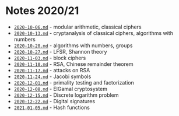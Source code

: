 # Notes 2020/21

* [`2020-10-06.md`](2020-10-06.md) - modular arithmetic, classical ciphers
* [`2020-10-13.md`](2020-10-13.md) - cryptanalysis of classical ciphers, algorithms with numbers
* [`2020-10-20.md`](2020-10-20.md) - algorithms with numbers, groups
* [`2020-10-27.md`](2020-10-27.md) - LFSR, Shannon theory
* [`2020-11-03.md`](2020-11-03.md) - block ciphers
* [`2020-11-10.md`](2020-11-10.md) - RSA, Chinese remainder theorem
* [`2020-11-17.md`](2020-11-17.md) - attacks on RSA
* [`2020-11-24.md`](2020-11-24.md) - Jacobi symbols
* [`2020-12-01.md`](2020-12-01.md) - primality testing and factorization
* [`2020-12-08.md`](2020-12-08.md) - ElGamal cryptosystem
* [`2020-12-15.md`](2020-12-15.md) - Discrete logarithm problem
* [`2020-12-22.md`](2020-12-22.md) - Digital signatures
* [`2021-01-05.md`](2021-01-05.md) - Hash functions
